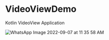# VideoViewDemo
Kotlin VideoView Application

![WhatsApp Image 2022-09-07 at 11 35 58 AM](https://user-images.githubusercontent.com/32964161/188802545-3cf27911-9b82-4746-8001-d66349b3a8f5.jpeg)
